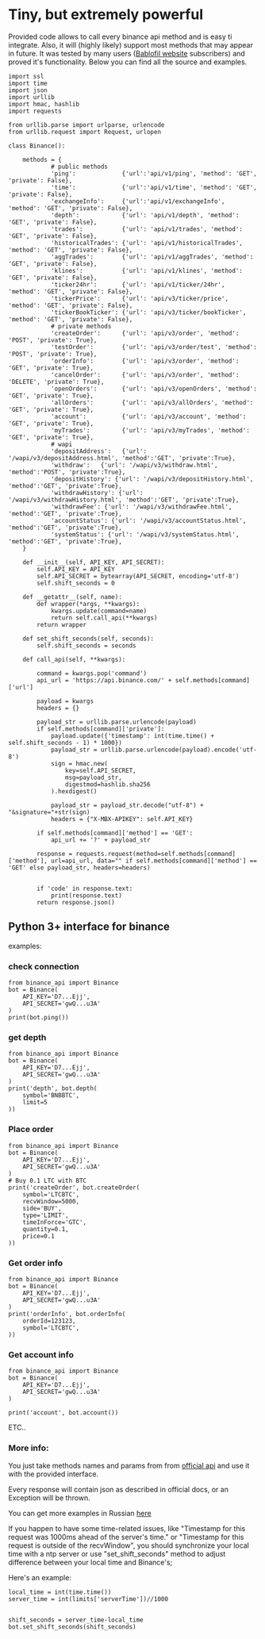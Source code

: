# Tiny, but extremely powerful 


Provided code allows to call every binance api method and is easy ti integrate.
Also, it will (highly likely) support most methods that may appear in future.
It was tested by many users ([Bablofil website](https://bablofil.ru) subscribers) and proved it's functionality.
Below you can find all the source and examples.


```
import ssl
import time
import json
import urllib
import hmac, hashlib
import requests

from urllib.parse import urlparse, urlencode
from urllib.request import Request, urlopen

class Binance():

    methods = {
            # public methods
            'ping':             {'url':'api/v1/ping', 'method': 'GET', 'private': False},
            'time':             {'url':'api/v1/time', 'method': 'GET', 'private': False},
            'exchangeInfo':     {'url':'api/v1/exchangeInfo', 'method': 'GET', 'private': False},
            'depth':            {'url': 'api/v1/depth', 'method': 'GET', 'private': False},
            'trades':           {'url': 'api/v1/trades', 'method': 'GET', 'private': False},
            'historicalTrades': {'url': 'api/v1/historicalTrades', 'method': 'GET', 'private': False},
            'aggTrades':        {'url': 'api/v1/aggTrades', 'method': 'GET', 'private': False},
            'klines':           {'url': 'api/v1/klines', 'method': 'GET', 'private': False},
            'ticker24hr':       {'url': 'api/v1/ticker/24hr', 'method': 'GET', 'private': False},
            'tickerPrice':      {'url': 'api/v3/ticker/price', 'method': 'GET', 'private': False},
            'tickerBookTicker': {'url': 'api/v3/ticker/bookTicker', 'method': 'GET', 'private': False},
            # private methods
            'createOrder':      {'url': 'api/v3/order', 'method': 'POST', 'private': True},
            'testOrder':        {'url': 'api/v3/order/test', 'method': 'POST', 'private': True},
            'orderInfo':        {'url': 'api/v3/order', 'method': 'GET', 'private': True},
            'cancelOrder':      {'url': 'api/v3/order', 'method': 'DELETE', 'private': True},
            'openOrders':       {'url': 'api/v3/openOrders', 'method': 'GET', 'private': True},
            'allOrders':        {'url': 'api/v3/allOrders', 'method': 'GET', 'private': True},
            'account':          {'url': 'api/v3/account', 'method': 'GET', 'private': True},
            'myTrades':         {'url': 'api/v3/myTrades', 'method': 'GET', 'private': True},
            # wapi
            'depositAddress':   {'url': '/wapi/v3/depositAddress.html', 'method':'GET', 'private':True},
            'withdraw':   {'url': '/wapi/v3/withdraw.html', 'method':'POST', 'private':True},
            'depositHistory': {'url': '/wapi/v3/depositHistory.html', 'method':'GET', 'private':True},
            'withdrawHistory': {'url': '/wapi/v3/withdrawHistory.html', 'method':'GET', 'private':True},
            'withdrawFee': {'url': '/wapi/v3/withdrawFee.html', 'method':'GET', 'private':True},
            'accountStatus': {'url': '/wapi/v3/accountStatus.html', 'method':'GET', 'private':True},
            'systemStatus': {'url': '/wapi/v3/systemStatus.html', 'method':'GET', 'private':True},
    }
    
    def __init__(self, API_KEY, API_SECRET):
        self.API_KEY = API_KEY
        self.API_SECRET = bytearray(API_SECRET, encoding='utf-8')
        self.shift_seconds = 0

    def __getattr__(self, name):
        def wrapper(*args, **kwargs):
            kwargs.update(command=name)
            return self.call_api(**kwargs)
        return wrapper

    def set_shift_seconds(self, seconds):
        self.shift_seconds = seconds
        
    def call_api(self, **kwargs):

        command = kwargs.pop('command')
        api_url = 'https://api.binance.com/' + self.methods[command]['url']

        payload = kwargs
        headers = {}
        
        payload_str = urllib.parse.urlencode(payload)
        if self.methods[command]['private']:
            payload.update({'timestamp': int(time.time() + self.shift_seconds - 1) * 1000})
            payload_str = urllib.parse.urlencode(payload).encode('utf-8')
            sign = hmac.new(
                key=self.API_SECRET,
                msg=payload_str,
                digestmod=hashlib.sha256
            ).hexdigest()

            payload_str = payload_str.decode("utf-8") + "&signature="+str(sign) 
            headers = {"X-MBX-APIKEY": self.API_KEY}

        if self.methods[command]['method'] == 'GET':
            api_url += '?' + payload_str

        response = requests.request(method=self.methods[command]['method'], url=api_url, data="" if self.methods[command]['method'] == 'GET' else payload_str, headers=headers)

            
        if 'code' in response.text:
            print(response.text)
        return response.json()
```

## Python 3+ interface for binance

examples:


### check connection 

```
from binance_api import Binance
bot = Binance(
    API_KEY='D7...Ejj',
    API_SECRET='gwQ...u3A'
)
print(bot.ping())
```

### get depth

```
from binance_api import Binance
bot = Binance(
    API_KEY='D7...Ejj',
    API_SECRET='gwQ...u3A'
)
print('depth', bot.depth(
    symbol='BNBBTC',
    limit=5
))
```

### Place order

```
from binance_api import Binance
bot = Binance(
    API_KEY='D7...Ejj',
    API_SECRET='gwQ...u3A'
)
# Buy 0.1 LTC with BTC
print('createOrder', bot.createOrder(
    symbol='LTCBTC',
    recvWindow=5000,
    side='BUY',
    type='LIMIT',
    timeInForce='GTC',
    quantity=0.1,
    price=0.1
))
```

### Get order info

```
from binance_api import Binance
bot = Binance(
    API_KEY='D7...Ejj',
    API_SECRET='gwQ...u3A'
)
print('orderInfo', bot.orderInfo(
    orderId=123123,
    symbol='LTCBTC',
))
```

### Get account info

```
from binance_api import Binance
bot = Binance(
    API_KEY='D7...Ejj',
    API_SECRET='gwQ...u3A'
)

print('account', bot.account())
```

ETC..

### More info:


You just take methods names and params from from [official api](https://github.com/binance-exchange/binance-official-api-docs/blob/master/rest-api.md) and use it with the provided interface.


Every response will contain json as described in official docs, or an Exception will be thrown.


You can get more examples in Russian [here](https://bablofil.ru/binance-api/)


If you happen to have some time-related issues, like "Timestamp for this request was 1000ms ahead of the server's time."  or "Timestamp for this request is outside of the recvWindow", you should synchronize your local time with a ntp server or use "set_shift_seconds" method to adjust difference between your local time and Binance's;


Here's an example:


```
local_time = int(time.time())
server_time = int(limits['serverTime'])//1000


shift_seconds = server_time-local_time
bot.set_shift_seconds(shift_seconds)
``` 
